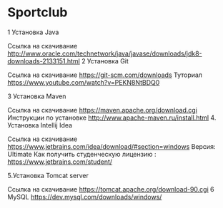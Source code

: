 # Sportclub
1 Установка Java

Ссылка на скачивание 
http://www.oracle.com/technetwork/java/javase/downloads/jdk8-downloads-2133151.html
2 Установка Git

Ссылка на скачивание
https://git-scm.com/downloads
Туториал
https://www.youtube.com/watch?v=PEKN8NtBDQ0

3 Установка Maven

Ссылка на скачивание
https://maven.apache.org/download.cgi
Инструкции по установке 
http://www.apache-maven.ru/install.html
4. Установка Intellij Idea

Ссылка на скачивание
https://www.jetbrains.com/idea/download/#section=windows
Версия: Ultimate
Как получить студенческую лицензию :
https://www.jetbrains.com/student/

5.Установка Tomcat server

Ссылка на скачивание
https://tomcat.apache.org/download-90.cgi
6 MySQL
https://dev.mysql.com/downloads/windows/ 
